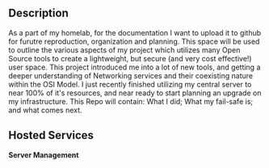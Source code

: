 ## Description

As a part of my homelab, for the documentation I want to upload it to github for furutre reproduction, organization and planning. This space will be used to outline the various aspects of my project which utilizes many Open Source tools to create a lightweight, but secure (and very cost effective!) user space. This project introduced me into a lot of new tools, and getting a deeper understanding of Networking services and their coexisting nature within the OSI Model. I just recently finished utilizing my central server to near 100% of it's resources, and near ready to start planning an upgrade on my infrastructure. This Repo will contain: What I did; What my fail-safe is; and what comes next.

## Hosted Services

**Server Management**
